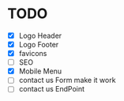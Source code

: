 # TODO

- [x] Logo Header
- [x] Logo Footer
- [x] favicons
- [ ] SEO
- [x] Mobile Menu
- [ ] contact us Form make it work
- [ ] contact us EndPoint
